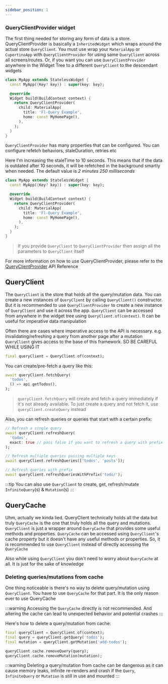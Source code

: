 ```yaml
---
sidebar_position: 1
---
```


### QueryClientProvider widget

The first thing needed for storing any form of data is a store. QueryClientProvider is basically a `InheritedWidget` which wraps around the actual store `QueryClient`. You must use wrap your `MaterialApp`  or `CupertinoApp` with `QueryClientProvider` for using same `QueryClient` across all screens/routes. Or, if you want you can use `QueryClientProvider` anywhere in the Widget Tree to a different `QueryClient` to the descendant widgets

```dart
class MyApp extends StatelessWidget {
  const MyApp({Key? key}) : super(key: key);

  @override
  Widget build(BuildContext context) {
    return QueryClientProvider(
      child: MaterialApp(
        title: 'Fl-Query Example',
        home: const MyHomePage(),
      ),
    );
  }
}

```

`QueryClientProvider` has many properties that can be configured. You can configure refetch behaviors, staleDuration, retries etc

Here I'm increasing the staleTime to 10 seconds. This means that if the data is outdated after 10 seconds, it will be refetched in the background smartly when needed. The default value is _2 minutes 250 milliseconds_

```dart
class MyApp extends StatelessWidget {
  const MyApp({Key? key}) : super(key: key);

  @override
  Widget build(BuildContext context) {
    return QueryClientProvider(
      child: MaterialApp(
        title: 'Fl-Query Example',
        home: const MyHomePage(),
      ),
    );
  }
}
```

> If you provide `QueryClient` to `QueryClientProvider` then assign all the parameters to `QueryClient` itself

For more information on how to use QueryClientProvider, please refer to the [QueryClientProvider](https://pub.dev/documentation/fl_query/latest/fl_query/QueryClientProvider-class.html) API Reference


## QueryClient

The `QueryClient` is the store that holds all the query/mutation data. You can create a new instances of `QueryClient` by calling `QueryClient()` constructor. But it is recommended to use `QueryClientProvider` to create a new instance of `QueryClient` and use it across the app.
`QueryClient` can be accessed from anywhere in the widget tree using `QueryClient.of(context)`. It can be useful for imperative data manipulation

Often there are cases where imperative access to the API is necessary. e.g. invalidating/refreshing a query from another page after a mutation
`QueryClient` gives access to the base of this framework. SO BE CAREFUL WHILE USING IT

```dart
final queryClient = QueryClient.of(context);
```

You can create/pre-fetch a query like this:
  
```dart
await queryClient.fetchQuery(
  'todos',
  () => api.getTodos(),
);
```
> `queryClient.fetchQuery` will create and fetch a query immediately if it's not already available.
> To just create a query and not fetch it, use `queryClient.createQuery` instead

Also, you can refresh queries or queries that start with a certain prefix:

```dart
// Refresh a single query
await queryClient.refreshQuery(
  'todos', 
  exact: true // pass false if you want to refresh a query with prefix
);

// Refresh multiple queries passing multiple keys
await queryClient.refreshQueries(['todos', 'posts']);

// Refresh queries with prefix
await queryClient.refreshQueriesWithPrefix('todo/');
```

:::tip
You can also use `QueryClient` to create, get, refresh/mutate `InfiniteQuery`(s) & `Mutation`(s)
:::

## QueryCache

Uhm, actually we kinda lied. QueryClient technically holds all the data but truly `QueryCache` is the one 
that truly holds all the query and mutations. `QueryClient` is just a wrapper around `QueryCache` that provides some 
useful methods and properties. `QueryCache` can be accessed using `QueryClient`'s cache property but it doesn't have any
useful methods or properties. So, it is recommended to use `QueryClient` instead of directly accessing the `QueryCache`

Also while using `QueryClient` you don't need to worry about `QueryCache` at all. It is just for the sake of knowledge

### Deleting queries/mutations from cache

One thing noticeable is there's no way to delete query/mutation using `QueryClient`. You have to use `QueryCache` for
that part. It is the only reason ever to use QueryCache

:::warning
Accessing the `QueryCache` directly is not recommended. And altering the cache can lead to unexpected behavior and
potential crashes
:::

Here's how to delete a query/mutation from cache:

```dart
final queryClient = QueryClient.of(context);
final query = queryClient.getQuery('todos');
final mutation = queryClient.getMutation('add-todos');

queryClient.cache.removeQuery(query);
queryClient.cache.removeMutation(mutation);
```
:::warning
Deleting a query/mutation from cache can be dangerous as it can cause memory leaks, infinite re-renders and crash if the
`Query`, `InfiniteQuery` or `Mutation` is still in use and mounted
:::
